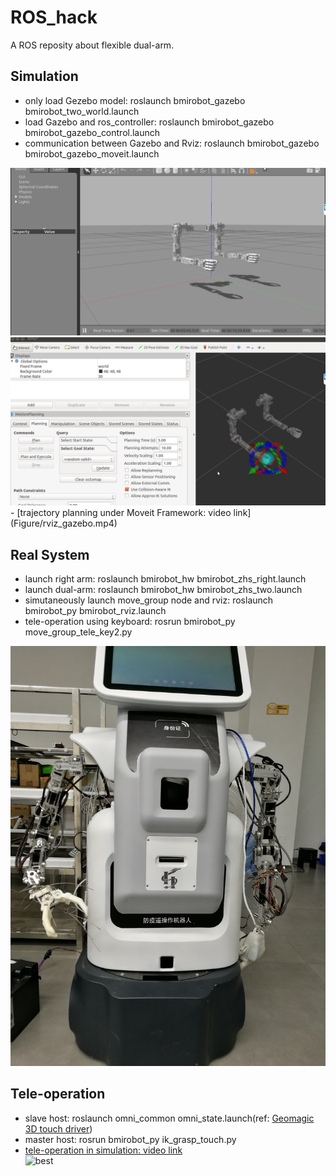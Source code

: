 # ROS_hack
A ROS reposity about flexible dual-arm.
## Simulation
- only load Gezebo model: roslaunch bmirobot_gazebo bmirobot_two_world.launch  
- load Gazebo and ros_controller: roslaunch bmirobot_gazebo bmirobot_gazebo_control.launch  
- communication between Gazebo and Rviz: roslaunch bmirobot_gazebo bmirobot_gazebo_moveit.launch  
<a>
    <img class="course-image" src="Figure/gazebo.png">
</a>
<a>
    <img class="course-image" src="Figure/rviz.png">
</a>
- [trajectory planning under Moveit Framework: video link](Figure/rviz_gazebo.mp4)

## Real System
- launch right arm: roslaunch bmirobot_hw bmirobot_zhs_right.launch  
- launch dual-arm: roslaunch bmirobot_hw bmirobot_zhs_two.launch  
- simutaneously launch move_group node and rviz: roslaunch bmirobot_py bmirobot_rviz.launch  
- tele-operation using keyboard: rosrun bmirobot_py move_group_tele_key2.py  
<a>
    <img class="course-image" src="Figure/real_system.jpg">
</a>

## Tele-operation
- slave host: roslaunch omni_common omni_state.launch(ref: [Geomagic 3D touch driver](https://github.com/bharatm11/Geomagic_Touch_ROS_Drivers))  
- master host: rosrun bmirobot_py ik_grasp_touch.py  
- [tele-operation in simulation: video link](Figure/tele_op_touch.mp4)  
![best](Figure/cartpole.gif) <br />  

